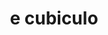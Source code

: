---
title: e cubiculo
meaning: out of the bedroom
ch: 9
di: (ablative singular)
pos: prepphrase
preposition: e
noun: cubiculō
---